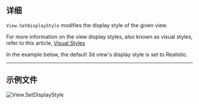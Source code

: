 ## 详细
`View.SetDisplayStyle` modifies the display style of the given view.

For more information on the view display styles, also known as visual styles, refer to this article, [Visual Styles](https://help.autodesk.com/view/RVT/2025/ENU/?guid=GUID-12C2D6B0-71ED-490E-9CC6-AD3C635F092B)

In the example below, the default 3d view's display style is set to Realistic.
___
## 示例文件

![View.SetDisplayStyle](./Revit.Elements.Views.View.SetDisplayStyle_img.jpg)
